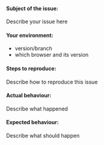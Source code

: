 #### Subject of the issue:
Describe your issue here

#### Your environment:
* version/branch
* which browser and its version

#### Steps to reproduce:
Describe how to reproduce this issue

#### Actual behaviour:
Describe what happened

#### Expected behaviour:
Describe what should happen
